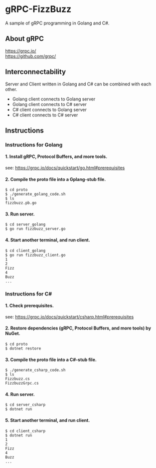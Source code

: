 # gRPC-FizzBuzz

A sample of gRPC programming in Golang and C#.


## About gRPC

https://grpc.io/  
https://github.com/grpc/  


## Interconnectability

Server and Client written in Golang and C# can be combined with each other.

* Golang client connects to Golang server
* Golang client connects to C# server
* C# client connects to Golang server
* C# client connects to C# server


## Instructions

### Instructions for Golang

#### 1. Install gRPC, Protocol Buffers, and more tools.  
see: https://grpc.io/docs/quickstart/go.html#prerequisites

#### 2. Compile the proto file into a Gplang-stub file.
```
$ cd proto
$ ./generate_golang_code.sh
$ ls
fizzbuzz.pb.go
```

#### 3. Run server.
```
$ cd server_golang
$ go run fizzbuzz_server.go
```

#### 4. Start another terminal, and run client.
```
$ cd client_golang
$ go run fizzbuzz_client.go
1
2
Fizz
4
Buzz
...
```


### Instructions for C#

#### 1. Check prerequisites.  
see: https://grpc.io/docs/quickstart/csharp.html#prerequisites

#### 2. Restore dependencies (gRPC, Protocol Buffers, and more tools) by NuGet.
```
$ cd proto
$ dotnet restore
```

#### 3. Compile the proto file into a C#-stub file.
```
$ ./generate_csharp_code.sh
$ ls
Fizzbuzz.cs
FizzbuzzGrpc.cs
```

#### 4. Run server.
```
$ cd server_csharp
$ dotnet run
```

#### 5. Start another terminal, and run client.
```
$ cd client_csharp
$ dotnet run
1
2
Fizz
4
Buzz
...
```
